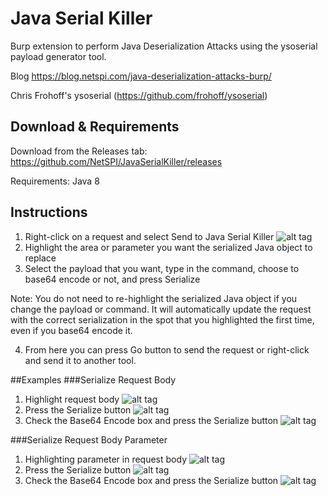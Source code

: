 # Java Serial Killer

Burp extension to perform Java Deserialization Attacks using the ysoserial payload generator tool.

Blog https://blog.netspi.com/java-deserialization-attacks-burp/

Chris Frohoff's ysoserial (https://github.com/frohoff/ysoserial)

## Download & Requirements

Download from the Releases tab: https://github.com/NetSPI/JavaSerialKiller/releases

Requirements: Java 8 

## Instructions

1. Right-click on a request and select Send to Java Serial Killer
![alt tag](https://blog.netspi.com/wp-content/uploads/2016/03/SNAG-0007.png)
2. Highlight the area or parameter you want the serialized Java object to replace
3. Select the payload that you want, type in the command, choose to base64 encode or not, and press Serialize
 
Note: You do not need to re-highlight the serialized Java object if you change the payload or command. It will automatically update the request with the correct serialization in the spot that you highlighted the first time, even if you base64 encode it.

4. From here you can press Go button to send the request or right-click and send it to another tool.

##Examples
###Serialize Request Body
1. Highlight request body
![alt tag](https://blog.netspi.com/wp-content/uploads/2016/03/SNAG-0000.png)
2. Press the Serialize button
![alt tag](https://blog.netspi.com/wp-content/uploads/2016/03/SNAG-0001.png)
3. Check the Base64 Encode box and press the Serialize button
![alt tag](https://blog.netspi.com/wp-content/uploads/2016/03/SNAG-0002.png)

###Serialize Request Body Parameter
1. Highlighting parameter in request body
![alt tag](https://blog.netspi.com/wp-content/uploads/2016/03/SNAG-0004.png)
2. Press the Serialize button
![alt tag](https://blog.netspi.com/wp-content/uploads/2016/03/SNAG-0005.png)
3. Check the Base64 Encode box and press the Serialize button
![alt tag](https://blog.netspi.com/wp-content/uploads/2016/03/SNAG-0006.png)


